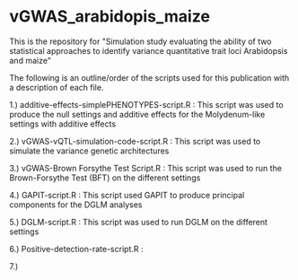 # vGWAS_arabidopis_maize
This is the repository for "Simulation study evaluating the ability of two statistical approaches to identify variance quantitative trait loci Arabidopsis and maize" 

The following is an outline/order of the scripts used for this publication with a description of each file.

1.) additive-effects-simplePHENOTYPES-script.R : This script was used to produce the null settings and additive effects for the Molydenum-like settings with additive effects

2.) vGWAS-vQTL-simulation-code-script.R : This script was used to simulate the variance genetic architectures

3.) vGWAS-Brown Forsythe Test Script.R : This script was used to run the Brown-Forsythe Test (BFT) on the different settings

4.) GAPIT-script.R : This script used GAPIT to produce principal components for the DGLM analyses

5.) DGLM-script.R : This script was used to run DGLM on the different settings

6.) Positive-detection-rate-script.R : 

7.) 
